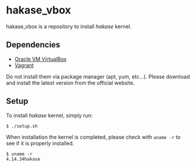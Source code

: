 # hakase_vbox
hakase_vbox is a repository to install _hakase_ kernel.

## Dependencies
- [Oracle VM VirtualBox](https://www.virtualbox.org/wiki/Downloads)
- [Vagrant](https://www.vagrantup.com/downloads.html)

Do not install them via package manager (apt, yum, etc...).
Please download and install the latest version from the official website.

## Setup
To install _hakase_ kernel, simply run:
```
$ ./setup.sh
```
When installation the kernel is completed, please check with `uname -r` to see if it is properly installed.
```
$ uname -r
4.14.34hakase
```
